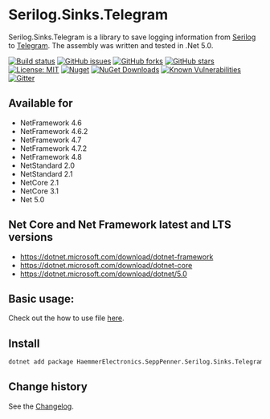 Serilog.Sinks.Telegram
====================================

Serilog.Sinks.Telegram is a library to save logging information from [Serilog](https://github.com/serilog/serilog) to [Telegram](https://telegram.org/).
The assembly was written and tested in .Net 5.0.

[![Build status](https://ci.appveyor.com/api/projects/status/q160mdmc5la3b4u0?svg=true)](https://ci.appveyor.com/project/SeppPenner/serilog-sinks-telegram)
[![GitHub issues](https://img.shields.io/github/issues/SeppPenner/Serilog.Sinks.Telegram.svg)](https://github.com/SeppPenner/Serilog.Sinks.Telegram/issues)
[![GitHub forks](https://img.shields.io/github/forks/SeppPenner/Serilog.Sinks.Telegram.svg)](https://github.com/SeppPenner/Serilog.Sinks.Telegram/network)
[![GitHub stars](https://img.shields.io/github/stars/SeppPenner/Serilog.Sinks.Telegram.svg)](https://github.com/SeppPenner/Serilog.Sinks.Telegram/stargazers)
[![License: MIT](https://img.shields.io/badge/License-MIT-blue.svg)](https://raw.githubusercontent.com/SeppPenner/Serilog.Sinks.Telegram/master/License.txt)
[![Nuget](https://img.shields.io/badge/Serilog.Sinks.Telegram-Nuget-brightgreen.svg)](https://www.nuget.org/packages/HaemmerElectronics.SeppPenner.Serilog.Sinks.Telegram/)
[![NuGet Downloads](https://img.shields.io/nuget/dt/HaemmerElectronics.SeppPenner.Serilog.Sinks.Telegram.svg)](https://www.nuget.org/packages/HaemmerElectronics.SeppPenner.Serilog.Sinks.Telegram/)
[![Known Vulnerabilities](https://snyk.io/test/github/SeppPenner/Serilog.Sinks.Telegram/badge.svg)](https://snyk.io/test/github/SeppPenner/Serilog.Sinks.Telegram)
[![Gitter](https://badges.gitter.im/Serilog-Sinks-Telegram/community.svg)](https://gitter.im/Serilog-Sinks-Telegram/community?utm_source=badge&utm_medium=badge&utm_campaign=pr-badge)

## Available for
* NetFramework 4.6
* NetFramework 4.6.2
* NetFramework 4.7
* NetFramework 4.7.2
* NetFramework 4.8
* NetStandard 2.0
* NetStandard 2.1
* NetCore 2.1
* NetCore 3.1
* Net 5.0

## Net Core and Net Framework latest and LTS versions
* https://dotnet.microsoft.com/download/dotnet-framework
* https://dotnet.microsoft.com/download/dotnet-core
* https://dotnet.microsoft.com/download/dotnet/5.0

## Basic usage:
Check out the how to use file [here](https://github.com/SeppPenner/Serilog.Sinks.Telegram/blob/master/HowToUse.md).

## Install
```bash
dotnet add package HaemmerElectronics.SeppPenner.Serilog.Sinks.Telegram
```

Change history
--------------

See the [Changelog](https://github.com/SeppPenner/Serilog.Sinks.Telegram/blob/master/Changelog.md).
